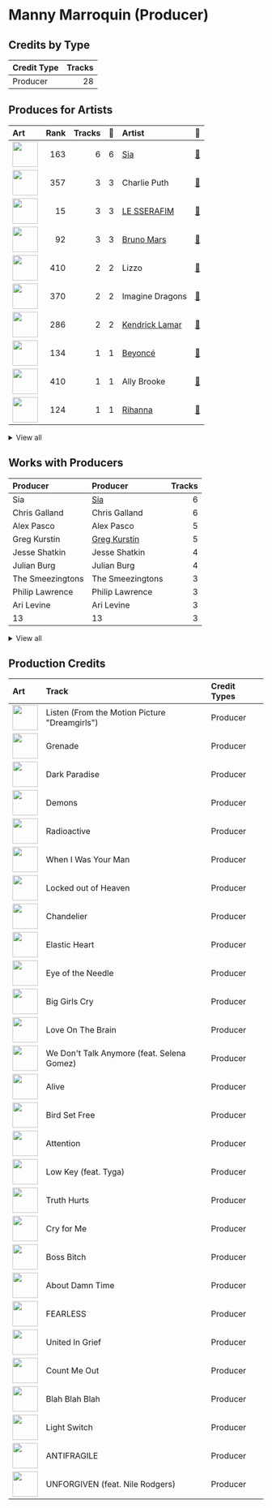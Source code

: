 # Manny Marroquin (Producer)

## Credits by Type

| Credit Type | Tracks |
|:---|---:|
| Producer | 28 |

## Produces for Artists

| Art | Rank | Tracks | 💚 | Artist | 🔗 |
|:---|---:|---:|---:|:---|:---|
| <img src="https://i.scdn.co/image/ab6761610000e5eb7c997fe6951bc0926f09ba38" alt="" width="50" /> | 163 | 6 | 6 | [Sia](../../artists/sia/overview.md) | [🔗](https://open.spotify.com/artist/5WUlDfRSoLAfcVSX1WnrxN) |
| <img src="https://i.scdn.co/image/ab6761610000e5ebd5594e3ae145bbb2c096366d" alt="" width="50" /> | 357 | 3 | 3 | Charlie Puth | [🔗](https://open.spotify.com/artist/6VuMaDnrHyPL1p4EHjYLi7) |
| <img src="https://i.scdn.co/image/ab6761610000e5eb73f96bdf146d008680149954" alt="" width="50" /> | 15 | 3 | 3 | [LE SSERAFIM](../../artists/le_sserafim/overview.md) | [🔗](https://open.spotify.com/artist/4SpbR6yFEvexJuaBpgAU5p) |
| <img src="https://i.scdn.co/image/ab6761610000e5ebc36dd9eb55fb0db4911f25dd" alt="" width="50" /> | 92 | 3 | 3 | [Bruno Mars](../../artists/bruno_mars/overview.md) | [🔗](https://open.spotify.com/artist/0du5cEVh5yTK9QJze8zA0C) |
| <img src="https://i.scdn.co/image/ab6761610000e5eb0d66b3670294bf801847dae2" alt="" width="50" /> | 410 | 2 | 2 | Lizzo | [🔗](https://open.spotify.com/artist/56oDRnqbIiwx4mymNEv7dS) |
| <img src="https://i.scdn.co/image/ab6761610000e5ebab47d8dae2b24f5afe7f9d38" alt="" width="50" /> | 370 | 2 | 2 | Imagine Dragons | [🔗](https://open.spotify.com/artist/53XhwfbYqKCa1cC15pYq2q) |
| <img src="https://i.scdn.co/image/ab6761610000e5eb437b9e2a82505b3d93ff1022" alt="" width="50" /> | 286 | 2 | 2 | [Kendrick Lamar](../../artists/kendrick_lamar/overview.md) | [🔗](https://open.spotify.com/artist/2YZyLoL8N0Wb9xBt1NhZWg) |
| <img src="https://i.scdn.co/image/ab6761610000e5eb247f44069c0bd1781df2f785" alt="" width="50" /> | 134 | 1 | 1 | [Beyoncé](../../artists/beyoncé/overview.md) | [🔗](https://open.spotify.com/artist/6vWDO969PvNqNYHIOW5v0m) |
| <img src="https://i.scdn.co/image/ab6761610000e5eb718ddcdbdde85659512e7364" alt="" width="50" /> | 410 | 1 | 1 | Ally Brooke | [🔗](https://open.spotify.com/artist/6TXM1kV4L8DsDAkAfbOPYk) |
| <img src="https://i.scdn.co/image/ab6761610000e5eb99e4fca7c0b7cb166d915789" alt="" width="50" /> | 124 | 1 | 1 | [Rihanna](../../artists/rihanna/overview.md) | [🔗](https://open.spotify.com/artist/5pKCCKE2ajJHZ9KAiaK11H) |


<details>
<summary>View all</summary>

| Art | Rank | Tracks | 💚 | Artist | 🔗 |
|:---|---:|---:|---:|:---|:---|
| <img src="https://i.scdn.co/image/ab6761610000e5ebe94f88ff74ae4ddcab961f97" alt="" width="50" /> | 199 | 1 | 1 | [Doja Cat](../../artists/doja_cat/overview.md) | [🔗](https://open.spotify.com/artist/5cj0lLjcoR7YOSnhnX0Po5) |
| <img src="https://i.scdn.co/image/ab6761610000e5eb1d8e3ecf59f556b8e4fafce8" alt="" width="50" /> | 410 | 1 | 1 | Tyga | [🔗](https://open.spotify.com/artist/5LHRHt1k9lMyONurDHEdrp) |
| <img src="https://i.scdn.co/image/ab6761610000e5eb7ffadf2671159fbfdc5c87f4" alt="" width="50" /> | 249 | 1 | 1 | [Camila Cabello](../../artists/camila_cabello/overview.md) | [🔗](https://open.spotify.com/artist/4nDoRrQiYLoBzwC5BhVJzF) |
| <img src="https://i.scdn.co/image/6511b1fe261da3b6c6b69ae2aa771cfd307a18ae" alt="" width="50" /> | 103 | 1 | 1 | Nile Rodgers | [🔗](https://open.spotify.com/artist/3yDIp0kaq9EFKe07X1X2rz) |
| <img src="https://i.scdn.co/image/ab6761610000e5ebc3c753851496854e29abff7a" alt="" width="50" /> | 410 | 1 | 1 | Selena Gomez | [🔗](https://open.spotify.com/artist/0C8ZW7ezQVs4URX5aX7Kqx) |
| <img src="https://i.scdn.co/image/ab6761610000e5ebb99cacf8acd5378206767261" alt="" width="50" /> | 116 | 1 | 1 | [Lana Del Rey](../../artists/lana_del_rey/overview.md) | [🔗](https://open.spotify.com/artist/00FQb4jTyendYWaN8pK0wa) |
| <img src="https://i.scdn.co/image/ab6761610000e5ebb0e2700dbc17b43328038f7a" alt="" width="50" /> | 5 | 1 | 0 | [ITZY](../../artists/itzy/overview.md) | [🔗](https://open.spotify.com/artist/2KC9Qb60EaY0kW4eH68vr3) |

</details>


## Works with Producers

| Producer | Producer | Tracks |
|:---|:---|---:|
| Sia | [Sia](../sia/overview.md) | 6 |
| Chris Galland | Chris Galland | 6 |
| Alex Pasco | Alex Pasco | 5 |
| Greg Kurstin | [Greg Kurstin](../greg_kurstin/overview.md) | 5 |
| Jesse Shatkin | Jesse Shatkin | 4 |
| Julian Burg | Julian Burg | 4 |
| The Smeezingtons | The Smeezingtons | 3 |
| Philip Lawrence | Philip Lawrence | 3 |
| Ari Levine | Ari Levine | 3 |
| 13 | 13 | 3 |


<details>
<summary>View all</summary>

| Producer | Producer | Tracks |
|:---|:---|---:|
| Bruno Mars | [Bruno Mars](../bruno_mars/overview.md) | 3 |
| Jacob Kasher | Jacob Kasher | 3 |
| 김병석 | [김병석 (Kim, Byung-seok)](../김병석_(kim,_byung-seok)/overview.md) | 3 |
| Charlie Puth | Charlie Puth | 3 |
| Kyler Niko | Kyler Niko | 3 |
| 황민희 | 황민희 (Hwang, Min-hee) | 3 |
| SCORE | [SCORE](../score/overview.md) | 3 |
| Supreme Boi | [Supreme Boi](../supreme_boi/overview.md) | 3 |
| 방시혁 | [방시혁 (Bang, Si-Hyuk)](../방시혁_(bang,_si-hyuk)/overview.md) | 2 |
| Ben McKee | Ben McKee | 2 |
| Josh Mosser | Josh Mosser | 2 |
| Andrew Wyatt | Andrew Wyatt | 2 |
| Sounwave | [Sounwave](../sounwave/overview.md) | 2 |
| Pontus Petersson | Pontus Petersson | 2 |
| Tim Maxey | Tim Maxey | 2 |
| Lizzo | Lizzo | 2 |
| Charles Moniz | Charles Moniz | 2 |
| Emile Haynie | Emile Haynie | 2 |
| Paulina Cerrilla | Paulina Cerrilla | 2 |
| J.LBS | J.LBS | 2 |
| Ricky Reed | [Ricky Reed](../ricky_reed/overview.md) | 2 |
| Wayne Sermon | Wayne Sermon | 2 |
| Josefin Glenmark | Josefin Glenmark | 2 |
| Chris Braide | Chris Braide | 2 |
| Dan Reynolds | Dan Reynolds | 2 |
| OKLAMA | OKLAMA | 2 |
| Alex da Kid | Alex da Kid | 2 |
| Johnathan Turner | Johnathan Turner | 1 |
| Ronald Larkins | Ronald Larkins | 1 |
| 김준혁 | 김준혁 (Kim Joonhyuk) | 1 |
| Julian Bunetta | Julian Bunetta | 1 |
| Kris Jana | Kris Jana | 1 |
| Ally Brooke | Ally Brooke | 1 |
| Destiny Rogers | Destiny Rogers | 1 |
| Thomas Pentz | Thomas Pentz | 1 |
| Cermyth Williams | Cermyth Williams | 1 |
| Jesse Saint John | Jesse Saint John | 1 |
| Jeff Bhasker | Jeff Bhasker | 1 |
| Anne Preven | Anne Preven | 1 |
| Diplo | Diplo | 1 |
| Kuk Harrell | Kuk Harrell | 1 |
| Imagine Dragons | Imagine Dragons | 1 |
| Nathalie Blue | Nathalie Blue | 1 |
| Nikolay Mohr | Nikolay Mohr | 1 |
| 우민정 | 우민정 (Umin, Je-ong) | 1 |
| Imad Royal | Imad Royal | 1 |
| Frank Dukes | Frank Dukes | 1 |
| Ethan Shumaker | Ethan Shumaker | 1 |
| Yeul | Yeul | 1 |
| 이민영 | 이민영 (Lee, Min-young) | 1 |
| Bill Malina | Bill Malina | 1 |
| Teddy Geiger | Teddy Geiger | 1 |
| Selena Gomez | Selena Gomez | 1 |
| Nermin Harambašić | Nermin Harambašić (Harambašić, Nermin) | 1 |
| Beach Noise | Beach Noise | 1 |
| Andrew Swanson | Andrew Swanson | 1 |
| Anne Judith Wik | Anne Judith Wik | 1 |
| Wayne Gordon | Wayne Gordon | 1 |
| Tyga | Tyga | 1 |
| emmy kasai. | emmy kasai. | 1 |
| Malcolm McLaren | Malcolm McLaren | 1 |
| Adele | Adele | 1 |
| JARO | JARO | 1 |
| Larry Price | Larry Price | 1 |
| Patrick Kehrier | Patrick Kehrier | 1 |
| David Campbell | David Campbell | 1 |
| Mark Ronson | [Mark Ronson](../mark_ronson/overview.md) | 1 |
| Louis Bell | Louis Bell | 1 |
| BLVSH | BLVSH | 1 |
| Lana Del Rey | [Lana Del Rey](../lana_del_rey/overview.md) | 1 |
| 常楽寺澪 | 常楽寺澪 (Jorakuji, Mio) | 1 |
| Joseph Angel | Joseph Angel | 1 |
| Marcos Tovar | [Marcos Tovar](../marcos_tovar/overview.md) | 1 |
| Scott Cutler | Scott Cutler | 1 |
| Terrace Martin | Terrace Martin | 1 |
| Ronnie Icon | Ronnie Icon | 1 |
| Feli Ferraro | Feli Ferraro | 1 |
| Shintaro Yasuda | Shintaro Yasuda | 1 |
| Tele | Tele | 1 |
| Jake Kosich | Jake Kosich | 1 |
| Claude Kelly | Claude Kelly | 1 |
| Kendrick Lamar | Kendrick Lamar | 1 |
| 구혜진 | [구혜진 (Gu, Hye-jin)](../구혜진_(gu,_hye-jin)/overview.md) | 1 |
| Young Chance | Young Chance | 1 |
| 이연수 | 이연수 (Lee, Yeon-soo) | 1 |
| Sky Adams | Sky Adams | 1 |
| Anders Gukko | Anders Gukko | 1 |
| Larry Gold | Larry Gold | 1 |
| Henry Krieger | Henry Krieger | 1 |
| BENJMN | BENJMN | 1 |
| The Underdogs | The Underdogs | 1 |
| Fred Ball | Fred Ball | 1 |
| James Hunt | James Hunt | 1 |
| Brody Brown | Brody Brown | 1 |
| Steven Cheung | Steven Cheung | 1 |
| Aaron Renner | Aaron Renner | 1 |
| Dabling Harward | Dabling Harward | 1 |
| Ryan Tedder | [Ryan Tedder](../ryan_tedder/overview.md) | 1 |
| Jaime Wosk | Jaime Wosk | 1 |
| Ray Charles Brown, Jr | Ray Charles Brown, Jr | 1 |
| Rick Nowels | Rick Nowels | 1 |
| Matt Schaeffer | Matt Schaeffer | 1 |
| Blake Slatkin | Blake Slatkin | 1 |
| John Ryan | John Ryan | 1 |
| Rihanna | Rihanna | 1 |
| Belle | Belle | 1 |
| Theron Thomas | Theron Thomas | 1 |
| 심은지 | [심은지 (Sim, Eunjee)](../심은지_(sim,_eunjee)/overview.md) | 1 |
| Beyoncé | [Beyoncé (Beyoncé)](../beyoncé_(beyoncé)/overview.md) | 1 |
| Camila Cabello | Camila Cabello | 1 |
| Joe London | Joe London | 1 |
| Makaila J Garcia | Makaila J Garcia | 1 |
| Jolie Levine | Jolie Levine | 1 |
| Rob Kleiner | Rob Kleiner | 1 |
| Duval Timothy | Duval Timothy | 1 |
| Tobias Jesso Jr. | Tobias Jesso Jr. | 1 |
| alalal | alalal | 1 |
| Ashnikko | Ashnikko | 1 |
| Johnny Kosich | Johnny Kosich | 1 |
| Chris Spilfogel | Chris Spilfogel | 1 |
| Rommel Nino Villanueva | Rommel Nino Villanueva | 1 |
| Isabella Lovestory | Isabella Lovestory | 1 |
| Sam Dew | Sam Dew | 1 |
| Doja Cat | Doja Cat | 1 |
| Ian Kirkpatrick | Ian Kirkpatrick | 1 |
| Believve | Believve | 1 |
| Jake Torrey | Jake Torrey | 1 |
| Scott Harris | Scott Harris | 1 |
| danke | [danke](../danke/overview.md) | 1 |
| Glenda Proby | Glenda Proby | 1 |
| DJ Dahi | DJ Dahi | 1 |
| Stephen Hague | Stephen Hague | 1 |

</details>


## Production Credits

| Art | Track | Credit Types |
|:---|:---|:---|
| <img src="https://i.scdn.co/image/ab67616d0000b273026e88f624dfb96f2e1ef10b" alt="" width="50" /> | Listen (From the Motion Picture "Dreamgirls") | Producer |
| <img src="https://i.scdn.co/image/ab67616d0000b273f6b55ca93bd33211227b502b" alt="" width="50" /> | Grenade | Producer |
| <img src="https://i.scdn.co/image/ab67616d0000b273a1c37f3fd969287c03482c3b" alt="" width="50" /> | Dark Paradise | Producer |
| <img src="https://i.scdn.co/image/ab67616d0000b273b2b2747c89d2157b0b29fb6a" alt="" width="50" /> | Demons | Producer |
| <img src="https://i.scdn.co/image/ab67616d0000b273b2b2747c89d2157b0b29fb6a" alt="" width="50" /> | Radioactive | Producer |
| <img src="https://i.scdn.co/image/ab67616d0000b273926f43e7cce571e62720fd46" alt="" width="50" /> | When I Was Your Man | Producer |
| <img src="https://i.scdn.co/image/ab67616d0000b273926f43e7cce571e62720fd46" alt="" width="50" /> | Locked out of Heaven | Producer |
| <img src="https://i.scdn.co/image/ab67616d0000b273b55ed804149fffbb5e35ff34" alt="" width="50" /> | Chandelier | Producer |
| <img src="https://i.scdn.co/image/ab67616d0000b273b55ed804149fffbb5e35ff34" alt="" width="50" /> | Elastic Heart | Producer |
| <img src="https://i.scdn.co/image/ab67616d0000b273b55ed804149fffbb5e35ff34" alt="" width="50" /> | Eye of the Needle | Producer |
| <img src="https://i.scdn.co/image/ab67616d0000b273b55ed804149fffbb5e35ff34" alt="" width="50" /> | Big Girls Cry | Producer |
| <img src="https://i.scdn.co/image/ab67616d0000b27333c6b920eabcf4c00d7a1093" alt="" width="50" /> | Love On The Brain | Producer |
| <img src="https://i.scdn.co/image/ab67616d0000b2734fe297c018e495a97662e5ac" alt="" width="50" /> | We Don't Talk Anymore (feat. Selena Gomez) | Producer |
| <img src="https://i.scdn.co/image/ab67616d0000b273754b2fddebe7039fdb912837" alt="" width="50" /> | Alive | Producer |
| <img src="https://i.scdn.co/image/ab67616d0000b273754b2fddebe7039fdb912837" alt="" width="50" /> | Bird Set Free | Producer |
| <img src="https://i.scdn.co/image/ab67616d0000b273897f73256b9128a9d70eaf66" alt="" width="50" /> | Attention | Producer |
| <img src="https://i.scdn.co/image/ab67616d0000b2734f89844c76d620ff098ef5c6" alt="" width="50" /> | Low Key (feat. Tyga) | Producer |
| <img src="https://i.scdn.co/image/ab67616d0000b2734d51081892dbe3f1ddf28914" alt="" width="50" /> | Truth Hurts | Producer |
| <img src="https://i.scdn.co/image/ab67616d0000b273c4f298e7cbedb77f8e030ff0" alt="" width="50" /> | Cry for Me | Producer |
| <img src="https://i.scdn.co/image/ab67616d0000b27310356a0e81371e6644cb1371" alt="" width="50" /> | Boss Bitch | Producer |
| <img src="https://i.scdn.co/image/ab67616d0000b273b817e721691aff3d67f26c04" alt="" width="50" /> | About Damn Time | Producer |
| <img src="https://i.scdn.co/image/ab67616d0000b2739030184114911536d5f77555" alt="" width="50" /> | FEARLESS | Producer |
| <img src="https://i.scdn.co/image/ab67616d0000b2732e02117d76426a08ac7c174f" alt="" width="50" /> | United In Grief | Producer |
| <img src="https://i.scdn.co/image/ab67616d0000b2732e02117d76426a08ac7c174f" alt="" width="50" /> | Count Me Out | Producer |
| <img src="https://i.scdn.co/image/ab67616d0000b273afa3ff83579d3450ad73eaf8" alt="" width="50" /> | Blah Blah Blah | Producer |
| <img src="https://i.scdn.co/image/ab67616d0000b27335d2e0ed94a934f2cc46fa49" alt="" width="50" /> | Light Switch | Producer |
| <img src="https://i.scdn.co/image/ab67616d0000b273a991995542d50a691b9ae5be" alt="" width="50" /> | ANTIFRAGILE | Producer |
| <img src="https://i.scdn.co/image/ab67616d0000b273d71fd77b89d08bc1bda219c7" alt="" width="50" /> | UNFORGIVEN (feat. Nile Rodgers) | Producer |